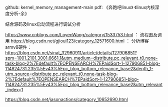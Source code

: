 github:
kernel_memory_management-main
pdf:
《奔跑吧linux》
《linux内核深度分析-余》

结合源码及linux启动流程进行调试分析


https://www.cnblogs.com/LoyenWang/category/1533753.html ： 流程图及调用
https://blog.csdn.net/gjioui123/category_12571600.html ： 分析博客
armv8硬件：https://blog.csdn.net/sinat_32960911/article/details/127906851?spm=1001.2101.3001.6661.1&utm_medium=distribute.pc_relevant_t0.none-task-blog-2%7Edefault%7EOPENSEARCH%7EPaidSort-1-127906851-blog-114824731.235%5Ev43%5Epc_blog_bottom_relevance_base2&depth_1-utm_source=distribute.pc_relevant_t0.none-task-blog-2%7Edefault%7EOPENSEARCH%7EPaidSort-1-127906851-blog-114824731.235%5Ev43%5Epc_blog_bottom_relevance_base2&utm_relevant_index=1

https://blog.csdn.net/jasonactions/category_10652690.html
